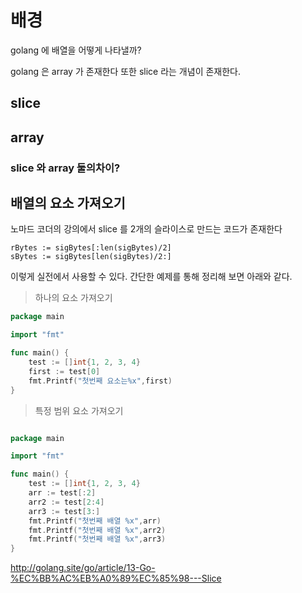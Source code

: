 # 배경

golang 에 배열을 어떻게 나타낼까?

golang 은  array 가 존재한다
또한 slice 라는 개념이 존재한다.

## slice

## array

### slice 와 array 둘의차이?

##  배열의 요소 가져오기
노마드 코더의 강의에서
slice 를 2개의 슬라이스로 만드는 코드가 존재한다

```
rBytes := sigBytes[:len(sigBytes)/2]
sBytes := sigBytes[len(sigBytes)/2:]
```
이렇게 실전에서 사용할 수 있다.
간단한 예제를 통해 정리해 보면
아래와 같다.


> 하나의 요소 가져오기
```go
package main

import "fmt"

func main() {
	test := []int{1, 2, 3, 4}
	first := test[0]
	fmt.Printf("첫번째 요소는%x",first)
}

```
> 특정 범위 요소 가져오기
```go

package main

import "fmt"

func main() {
	test := []int{1, 2, 3, 4}
	arr := test[:2]
	arr2 := test[2:4]
	arr3 := test[3:]
	fmt.Printf("첫번째 배열 %x",arr)
	fmt.Printf("첫번째 배열 %x",arr2)
	fmt.Printf("첫번째 배열 %x",arr3)
}
```





http://golang.site/go/article/13-Go-%EC%BB%AC%EB%A0%89%EC%85%98---Slice